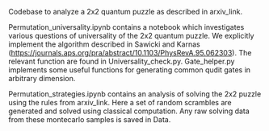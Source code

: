 Codebase to analyze a 2x2 quantum puzzle as described in arxiv_link. 

Permutation_universality.ipynb contains a notebook which investigates various questions of universality of the 2x2 quantum puzzle. We explicitly implement the algorithm described in Sawicki and Karnas (https://journals.aps.org/pra/abstract/10.1103/PhysRevA.95.062303). The relevant function are found in Universality_check.py. Gate_helper.py implements some useful functions for generating common qudit gates in arbitrary dimension.

Permutation_strategies.ipynb contains an analysis of solving the 2x2 puzzle using the rules from arxiv_link. Here a set of random scrambles are generated and solved using classical computation. Any raw solving data from these montecarlo samples is saved in Data.
